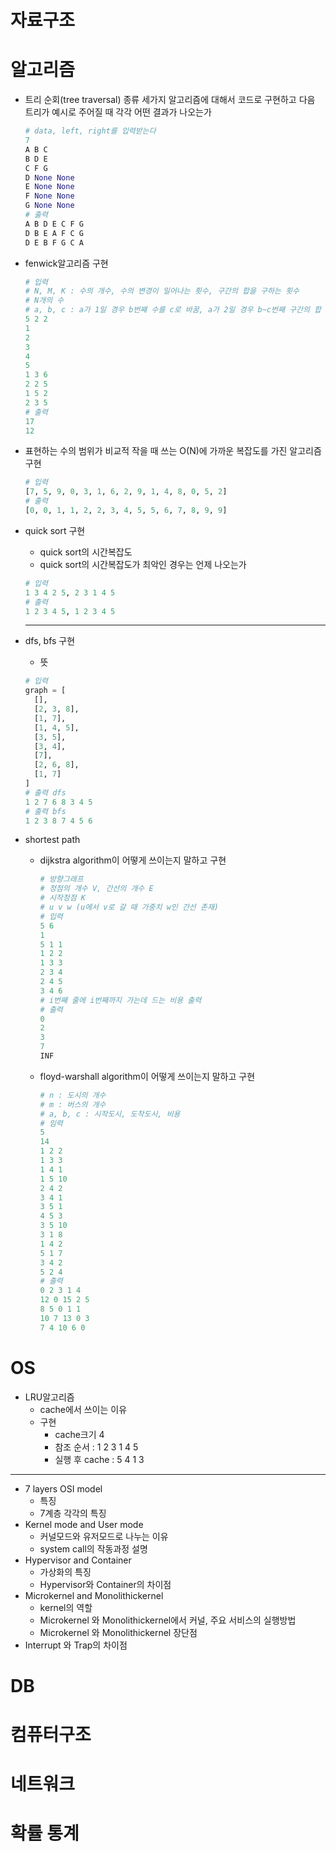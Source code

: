 # 자료구조
# 알고리즘

* 트리 순회(tree traversal) 종류 세가지 알고리즘에 대해서 코드로 구현하고 다음 트리가 예시로 주어질 때 각각 어떤 결과가 나오는가

  ```python
  # data, left, right를 입력받는다
  7
  A B C
  B D E
  C F G
  D None None
  E None None
  F None None
  G None None
  # 출력
  A B D E C F G 
  D B E A F C G 
  D E B F G C A 
  ```

* fenwick알고리즘 구현

  ```python
  # 입력
  # N, M, K : 수의 개수, 수의 변경이 일어나는 횟수, 구간의 합을 구하는 횟수
  # N개의 수
  # a, b, c : a가 1일 경우 b번째 수를 c로 바꿈, a가 2일 경우 b~c번째 구간의 합 출력
  5 2 2
  1
  2
  3
  4
  5
  1 3 6
  2 2 5
  1 5 2
  2 3 5
  # 출력
  17
  12
  ```

  

* 표현하는 수의 범위가 비교적 작을 때 쓰는 O(N)에 가까운 복잡도를 가진 알고리즘 구현

  ```python
  # 입력
  [7, 5, 9, 0, 3, 1, 6, 2, 9, 1, 4, 8, 0, 5, 2]
  # 출력
  [0, 0, 1, 1, 2, 2, 3, 4, 5, 5, 6, 7, 8, 9, 9]
  ```

  

* quick sort 구현

  * quick sort의 시간복잡도
  * quick sort의 시간복잡도가 최악인 경우는 언제 나오는가

  ```python
  # 입력
  1 3 4 2 5, 2 3 1 4 5
  # 출력
  1 2 3 4 5, 1 2 3 4 5
  ```

  -------------------------------------
  
* dfs, bfs 구현

  * 뜻

  ```python
  # 입력
  graph = [
    [],
    [2, 3, 8],
    [1, 7],
    [1, 4, 5],
    [3, 5],
    [3, 4],
    [7],
    [2, 6, 8],
    [1, 7]
  ]
  # 출력 dfs
  1 2 7 6 8 3 4 5
  # 출력 bfs
  1 2 3 8 7 4 5 6 
  ```

* shortest path

  * dijkstra algorithm이 어떻게 쓰이는지 말하고 구현

    ```python
    # 방향그래프
    # 정점의 개수 V, 간선의 개수 E
    # 시작정점 K
    # u v w (u에서 v로 갈 때 가중치 w인 간선 존재)
    # 입력
    5 6
    1
    5 1 1
    1 2 2
    1 3 3
    2 3 4
    2 4 5
    3 4 6
    # i번째 줄에 i번째까지 가는데 드는 비용 출력
    # 출력
    0
    2
    3
    7
    INF
    ```

    

  * floyd-warshall algorithm이 어떻게 쓰이는지 말하고 구현

    ```python
    # n : 도시의 개수
    # m : 버스의 개수
    # a, b, c : 시작도시, 도착도시, 비용
    # 임력
    5
    14
    1 2 2
    1 3 3
    1 4 1
    1 5 10
    2 4 2
    3 4 1
    3 5 1
    4 5 3
    3 5 10
    3 1 8
    1 4 2
    5 1 7
    3 4 2
    5 2 4
    # 출력
    0 2 3 1 4
    12 0 15 2 5
    8 5 0 1 1
    10 7 13 0 3
    7 4 10 6 0
    ```

    

# OS

* LRU알고리즘
  * cache에서 쓰이는 이유
  * 구현
    * cache크기 4
    * 참조 순서 : 1 2 3 1 4 5
    * 실행 후 cache : 5 4 1 3

------------------------

* 7 layers OSI model
  * 특징
  * 7계층 각각의 특징
* Kernel mode and User mode
  * 커널모드와 유저모드로 나누는 이유
  * system call의 작동과정 설명
* Hypervisor and Container
  * 가상화의 특징
  * Hypervisor와 Container의 차이점
* Microkernel and Monolithickernel
  * kernel의 역할
  * Microkernel 와 Monolithickernel에서 커널, 주요 서비스의 실행방법
  * Microkernel 와 Monolithickernel 장단점
* Interrupt 와 Trap의 차이점

# DB
# 컴퓨터구조
# 네트워크
# 확률 통계